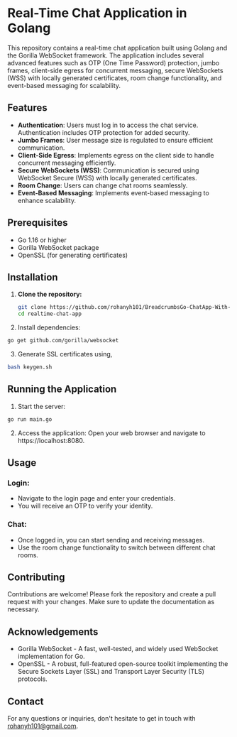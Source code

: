 # Real-Time Chat Application in Golang

This repository contains a real-time chat application built using Golang and the Gorilla WebSocket framework. The application includes several advanced features such as OTP (One Time Password) protection, jumbo frames, client-side egress for concurrent messaging, secure WebSockets (WSS) with locally generated certificates, room change functionality, and event-based messaging for scalability.

## Features

- **Authentication**: Users must log in to access the chat service. Authentication includes OTP protection for added security.
- **Jumbo Frames**: User message size is regulated to ensure efficient communication.
- **Client-Side Egress**: Implements egress on the client side to handle concurrent messaging efficiently.
- **Secure WebSockets (WSS)**: Communication is secured using WebSocket Secure (WSS) with locally generated certificates.
- **Room Change**: Users can change chat rooms seamlessly.
- **Event-Based Messaging**: Implements event-based messaging to enhance scalability.

## Prerequisites

- Go 1.16 or higher
- Gorilla WebSocket package
- OpenSSL (for generating certificates)

## Installation

1. **Clone the repository:**

   ```bash
   git clone https://github.com/rohanyh101/BreadcrumbsGo-ChatApp-With-GorillaWebSockets.git
   cd realtime-chat-app
   ```

2. Install dependencies:

```bash
go get github.com/gorilla/websocket
```

3. Generate SSL certificates using,
```bash
bash keygen.sh
```

## Running the Application
1. Start the server:

```bash
go run main.go
```

2. Access the application:
 Open your web browser and navigate to https://localhost:8080.

## Usage
### Login:

 - Navigate to the login page and enter your credentials.
 - You will receive an OTP to verify your identity.

### Chat:

 - Once logged in, you can start sending and receiving messages.
 - Use the room change functionality to switch between different chat rooms.

## Contributing
Contributions are welcome! Please fork the repository and create a pull request with your changes. Make sure to update the documentation as necessary.

<!-- ## License
This project is licensed under the MIT License. See the LICENSE file for details.
-->

## Acknowledgements
 - Gorilla WebSocket - A fast, well-tested, and widely used WebSocket implementation for Go.
 - OpenSSL - A robust, full-featured open-source toolkit implementing the Secure Sockets Layer (SSL) and Transport Layer Security (TLS) protocols.

## Contact
For any questions or inquiries, don't hesitate to get in touch with rohanyh101@gmail.com.
